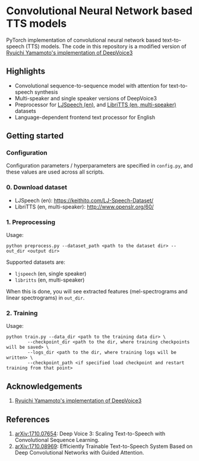 # Convolutional Neural Network based TTS models

PyTorch implementation of convolutional neural network based text-to-speech (TTS) models. The code in this repository is a modified version of [Ryuichi Yamamoto's implementation of DeepVoice3](https://github.com/r9y9/deepvoice3_pytorch)

## Highlights

- Convolutional sequence-to-sequence model with attention for text-to-speech synthesis
- Multi-speaker and single speaker versions of DeepVoice3
- Preprocessor for [LJSpeech (en)](https://keithito.com/LJ-Speech-Dataset/), and [LibriTTS (en, multi-speaker)](http://www.openslr.org/60/) datasets
- Language-dependent frontend text processor for English

## Getting started

### Configuration

Configuration parameters / hyperparameters are specified in `config.py`, and these values are used across all scripts.

### 0. Download dataset

- LJSpeech (en): https://keithito.com/LJ-Speech-Dataset/
- LibriTTS (en, multi-speaker): http://www.openslr.org/60/

### 1. Preprocessing

Usage:

```
python preprocess.py --dataset_path <path to the dataset dir> --out_dir <output dir>
```

Supported datasets are:

- `ljspeech` (en, single speaker)
- `libritts` (en, multi-speaker)

When this is done, you will see extracted features (mel-spectrograms and linear spectrograms) in `out_dir`.

### 2. Training
Usage:
```
python train.py --data_dir <path to the training data dir> \
		--checkpoint_dir <path to the dir, where training checkpoints will be saved> \
		--logs_dir <path to the dir, where training logs will be written> \
		--checkpoint_path <if specified load checkpoint and restart training from that point>
```

## Acknowledgements

1. [Ryuichi Yamamoto's implementation of DeepVoice3](https://github.com/r9y9/deepvoice3_pytorch)

## References
1. [arXiv:1710.07654](https://arxiv.org/abs/1710.07654): Deep Voice 3: Scaling Text-to-Speech with Convolutional Sequence Learning.
2. [arXiv:1710.08969](https://arxiv.org/abs/1710.08969): Efficiently Trainable Text-to-Speech System Based on Deep Convolutional Networks with Guided Attention.
